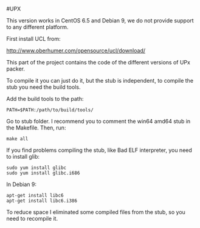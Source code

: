 #UPX

This version works in CentOS 6.5 and Debian 9, we do not provide support to any different platform.

First install UCL from:

http://www.oberhumer.com/opensource/ucl/download/

This part of the project contains the code of the different versions of UPx packer.

To compile it you can just do it, but the stub is independent, to compile the stub you need the build tools.

Add the build tools to the path:
```
PATH=$PATH:/path/to/build/tools/
```
Go to stub folder. I recommend you to comment the win64 amd64 stub in the Makefile. Then, run:

```
make all
```
If you find problems compiling the stub, like Bad ELF interpreter, you need to install glib:
```
sudo yum install glibc
sudo yum install glibc.i686
```
In Debian 9:
```
apt-get install libc6
apt-get install libc6.i386
```
To reduce space I eliminated some compiled files from the stub, so you need to recompile it. 
